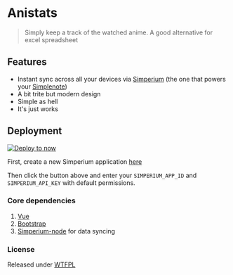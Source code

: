 # Anistats

> Simply keep a track of the watched anime. A good alternative for excel spreadsheet



## Features

* Instant sync across all your devices via [Simperium](https://simperium.com) (the one that powers your [Simplenote](https://simplenote.com/))
* A bit trite but modern design
* Simple as hell
* It's just works



## Deployment

[![Deploy to now](https://deploy.now.sh/static/button.svg)](https://deploy.now.sh/?repo=https://github.com/holykol/anistats&env=SIMPERIUM_APP_ID&env=SIMPERIUM_API_KEY)

First, create a new Simperium application [here](https://simperium.com/app/new/)

Then click the button above and enter your `SIMPERIUM_APP_ID` and `SIMPERIUM_API_KEY` with default permissions. 




### Core dependencies

1. [Vue](https://vuejs.org/)
2. [Bootstrap](https://getbootstrap.com/)
3. [Simperium-node](https://github.com/Simperium/node-simperium) for data syncing



### License

Released under [WTFPL](http://www.wtfpl.net/)